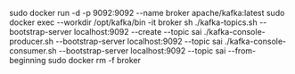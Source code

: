 sudo docker run -d -p 9092:9092 --name broker apache/kafka:latest
sudo docker exec --workdir /opt/kafka/bin -it broker sh
./kafka-topics.sh --bootstrap-server localhost:9092 --create --topic sai
./kafka-console-producer.sh --bootstrap-server localhost:9092 --topic sai
./kafka-console-consumer.sh --bootstrap-server localhost:9092 --topic sai --from-beginning
sudo docker rm -f broker

